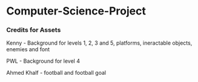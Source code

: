 # Computer-Science-Project

### Credits for Assets

Kenny - Background for levels 1, 2, 3 and 5, platforms, ineractable objects, enemies and font

PWL - Background for level 4

Ahmed Khalf - football and football goal